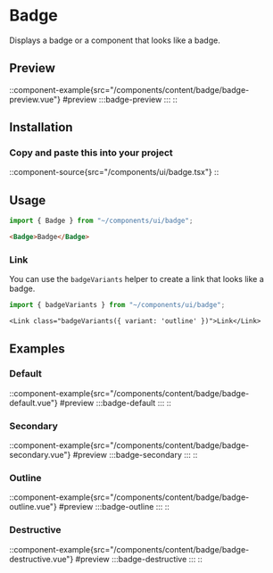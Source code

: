 # Badge
Displays a badge or a component that looks like a badge.

## Preview
::component-example{src="/components/content/badge/badge-preview.vue"}
#preview
  :::badge-preview
  :::
::



## Installation
### Copy and paste this into your project

::component-source{src="/components/ui/badge.tsx"}
::

## Usage
```ts
import { Badge } from "~/components/ui/badge";
```

```html
<Badge>Badge</Badge>
```

### Link
You can use the `badgeVariants` helper to create a link that looks like a badge.

```ts
import { badgeVariants } from "~/components/ui/badge";
```

```vue
<Link class="badgeVariants({ variant: 'outline' })">Link</Link>
```

## Examples

### Default
::component-example{src="/components/content/badge/badge-default.vue"}
#preview
  :::badge-default
  :::
::

### Secondary
::component-example{src="/components/content/badge/badge-secondary.vue"}
#preview
  :::badge-secondary
  :::
::

### Outline
::component-example{src="/components/content/badge/badge-outline.vue"}
#preview
  :::badge-outline
  :::
::

### Destructive
::component-example{src="/components/content/badge/badge-destructive.vue"}
#preview
  :::badge-destructive
  :::
::